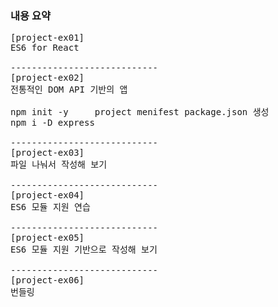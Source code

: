 ### 내용 요약

<pre>
[project-ex01]
ES6 for React

----------------------------
[project-ex02]
전통적인 DOM API 기반의 앱

npm init -y     project menifest package.json 생성
npm i -D express

----------------------------
[project-ex03]
파일 나눠서 작성해 보기

----------------------------
[project-ex04]
ES6 모듈 지원 연습

----------------------------
[project-ex05]
ES6 모듈 지원 기반으로 작성해 보기

----------------------------
[project-ex06]
번들링 

</pre>